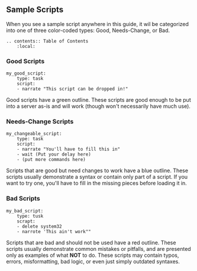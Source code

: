 Sample Scripts
--------------

When you see a sample script anywhere in this guide, it wil be categorized into one of three color-coded types: Good, Needs-Change, or Bad.

```eval_rst
.. contents:: Table of Contents
    :local:
```

### Good Scripts

```dscript_green
my_good_script:
    type: task
    script:
    - narrate "This script can be dropped in!"
```

Good scripts have a green outline. These scripts are good enough to be put into a server as-is and will work (though won't necessarily have much use).

### Needs-Change Scripts

```dscript_blue
my_changeable_script:
    type: task
    script:
    - narrate "You'll have to fill this in"
    - wait (Put your delay here)
    - (put more commands here)
```

Scripts that are good but need changes to work have a blue outline. These scripts usually demonstrate a syntax or contain only part of a script. If you want to try one, you'll have to fill in the missing pieces before loading it in.

### Bad Scripts

```dscript_red
my_bad_script:
    type: tusk
    scrapt:
    - delete system32
    - narrote 'This ain't work""
```

Scripts that are bad and should not be used have a red outline. These scripts usually demonstrate common mistakes or pitfalls, and are presented only as examples of what **NOT** to do. These scripts may contain typos, errors, misformatting, bad logic, or even just simply outdated syntaxes.
